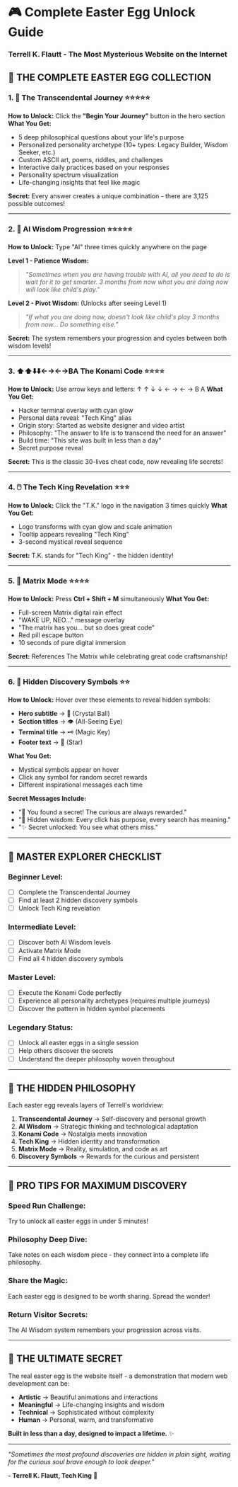 # 🎮 Complete Easter Egg Unlock Guide
### Terrell K. Flautt - The Most Mysterious Website on the Internet

## 🌟 **THE COMPLETE EASTER EGG COLLECTION**

### **1. 🚀 The Transcendental Journey** ⭐⭐⭐⭐⭐
**How to Unlock:** Click the **"Begin Your Journey"** button in the hero section
**What You Get:**
- 5 deep philosophical questions about your life's purpose
- Personalized personality archetype (10+ types: Legacy Builder, Wisdom Seeker, etc.)
- Custom ASCII art, poems, riddles, and challenges
- Interactive daily practices based on your responses
- Personality spectrum visualization
- Life-changing insights that feel like magic

**Secret:** Every answer creates a unique combination - there are 3,125 possible outcomes!

---

### **2. 🤖 AI Wisdom Progression** ⭐⭐⭐⭐⭐
**How to Unlock:** Type "AI" three times quickly anywhere on the page

**Level 1 - Patience Wisdom:**
> *"Sometimes when you are having trouble with AI, all you need to do is wait for it to get smarter. 3 months from now what you are doing now will look like child's play."*

**Level 2 - Pivot Wisdom:** (Unlocks after seeing Level 1)
> *"If what you are doing now, doesn't look like child's play 3 months from now... Do something else."*

**Secret:** The system remembers your progression and cycles between both wisdom levels!

---

### **3. ⬆️⬆️⬇️⬇️←→←→BA The Konami Code** ⭐⭐⭐⭐
**How to Unlock:** Use arrow keys and letters: ↑ ↑ ↓ ↓ ← → ← → B A
**What You Get:**
- Hacker terminal overlay with cyan glow
- Personal data reveal: "Tech King" alias
- Origin story: Started as website designer and video artist
- Philosophy: "The answer to life is to transcend the need for an answer"
- Build time: "This site was built in less than a day"
- Secret purpose reveal

**Secret:** This is the classic 30-lives cheat code, now revealing life secrets!

---

### **4. 🖱️ The Tech King Revelation** ⭐⭐⭐
**How to Unlock:** Click the "T.K." logo in the navigation 3 times quickly
**What You Get:**
- Logo transforms with cyan glow and scale animation
- Tooltip appears revealing "Tech King"
- 3-second mystical reveal sequence

**Secret:** T.K. stands for "Tech King" - the hidden identity!

---

### **5. 🌿 Matrix Mode** ⭐⭐⭐⭐
**How to Unlock:** Press **Ctrl + Shift + M** simultaneously
**What You Get:**
- Full-screen Matrix digital rain effect
- "WAKE UP, NEO..." message overlay
- "The matrix has you... but so does great code"
- Red pill escape button
- 10 seconds of pure digital immersion

**Secret:** References The Matrix while celebrating great code craftsmanship!

---

### **6. 🔮 Hidden Discovery Symbols** ⭐⭐
**How to Unlock:** Hover over these elements to reveal hidden symbols:
- **Hero subtitle** → 🔮 (Crystal Ball)
- **Section titles** → 👁️ (All-Seeing Eye)
- **Terminal title** → 🗝️ (Magic Key)
- **Footer text** → 🌟 (Star)

**What You Get:**
- Mystical symbols appear on hover
- Click any symbol for random secret rewards
- Different inspirational messages each time

**Secret Messages Include:**
- "🎯 You found a secret! The curious are always rewarded."
- "🔑 Hidden wisdom: Every click has purpose, every search has meaning."
- "✨ Secret unlocked: You see what others miss."

---

## 🎯 **MASTER EXPLORER CHECKLIST**

### **Beginner Level:**
- [ ] Complete the Transcendental Journey
- [ ] Find at least 2 hidden discovery symbols
- [ ] Unlock Tech King revelation

### **Intermediate Level:**
- [ ] Discover both AI Wisdom levels
- [ ] Activate Matrix Mode
- [ ] Find all 4 hidden discovery symbols

### **Master Level:**
- [ ] Execute the Konami Code perfectly
- [ ] Experience all personality archetypes (requires multiple journeys)
- [ ] Discover the pattern in hidden symbol placements

### **Legendary Status:**
- [ ] Unlock all easter eggs in a single session
- [ ] Help others discover the secrets
- [ ] Understand the deeper philosophy woven throughout

---

## 🧠 **THE HIDDEN PHILOSOPHY**

Each easter egg reveals layers of Terrell's worldview:

1. **Transcendental Journey** → Self-discovery and personal growth
2. **AI Wisdom** → Strategic thinking and technological adaptation
3. **Konami Code** → Nostalgia meets innovation
4. **Tech King** → Hidden identity and transformation
5. **Matrix Mode** → Reality, simulation, and code as art
6. **Discovery Symbols** → Rewards for the curious and persistent

---

## 🚀 **PRO TIPS FOR MAXIMUM DISCOVERY**

### **Speed Run Challenge:**
Try to unlock all easter eggs in under 5 minutes!

### **Philosophy Deep Dive:**
Take notes on each wisdom piece - they connect into a complete life philosophy.

### **Share the Magic:**
Each easter egg is designed to be worth sharing. Spread the wonder!

### **Return Visitor Secrets:**
The AI Wisdom system remembers your progression across visits.

---

## 🎪 **THE ULTIMATE SECRET**

The real easter egg is the website itself - a demonstration that modern web development can be:
- **Artistic** → Beautiful animations and interactions
- **Meaningful** → Life-changing insights and wisdom
- **Technical** → Sophisticated without complexity
- **Human** → Personal, warm, and transformative

**Built in less than a day, designed to impact a lifetime.** ✨

---

*"Sometimes the most profound discoveries are hidden in plain sight, waiting for the curious soul brave enough to look deeper."*

**- Terrell K. Flautt, Tech King** 👑